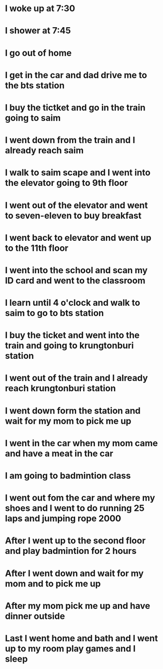 # I woke up at 7:30 
# I shower at 7:45
# I go out of home 
# I get in the car and dad drive me to the bts station
# I buy the tictket and go in the train going to saim
# I went down from the train and I already reach saim
#  I walk to saim scape and I went into the elevator going to 9th floor
# I went out of the elevator and went to seven-eleven to buy breakfast
#  I went back to elevator and went up to the 11th floor
# I went into the school and scan my ID card and went to the classroom
# I learn until 4 o'clock and walk to saim to go to bts station 
# I buy the ticket and went into the train and going to krungtonburi station
# I went out of the train and I already reach krungtonburi station 
# I went down form the station and wait for my mom to pick me up
# I went in the car when my mom came and have a meat in the car 
# I am going to badmintion class 
# I went out fom the car and where my shoes and I went to do running 25 laps and jumping rope 2000
# After I went up to the second floor and play badmintion for 2 hours
# After I went down and wait for my mom and  to pick me up 
# After my mom pick me up and have dinner outside 
# Last I went home and bath and I went up to my room play games and I sleep
